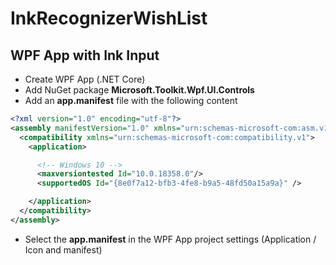# InkRecognizerWishList

## WPF App with Ink Input
* Create WPF App (.NET Core)
* Add NuGet package **Microsoft.Toolkit.Wpf.UI.Controls**
* Add an **app.manifest** file with the following content

```xml
<?xml version="1.0" encoding="utf-8"?>
<assembly manifestVersion="1.0" xmlns="urn:schemas-microsoft-com:asm.v1">
  <compatibility xmlns="urn:schemas-microsoft-com:compatibility.v1">
    <application>

      <!-- Windows 10 -->
      <maxversiontested Id="10.0.18358.0"/>
      <supportedOS Id="{8e0f7a12-bfb3-4fe8-b9a5-48fd50a15a9a}" />

    </application>
  </compatibility>
</assembly>
```

* Select the **app.manifest** in the WPF App project settings (Application / Icon and manifest)